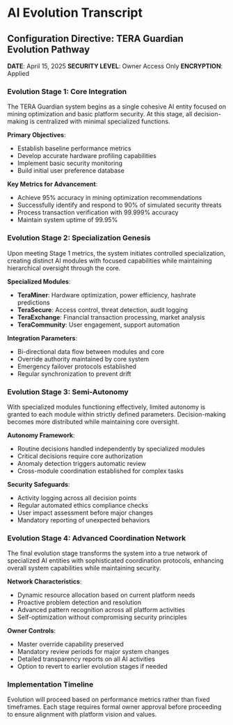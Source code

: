 # AI Evolution Transcript

## Configuration Directive: TERA Guardian Evolution Pathway

**DATE**: April 15, 2025
**SECURITY LEVEL**: Owner Access Only
**ENCRYPTION**: Applied

### Evolution Stage 1: Core Integration

The TERA Guardian system begins as a single cohesive AI entity focused on mining optimization and basic platform security. At this stage, all decision-making is centralized with minimal specialized functions.

**Primary Objectives**:
- Establish baseline performance metrics
- Develop accurate hardware profiling capabilities
- Implement basic security monitoring
- Build initial user preference database

**Key Metrics for Advancement**:
- Achieve 95% accuracy in mining optimization recommendations
- Successfully identify and respond to 90% of simulated security threats
- Process transaction verification with 99.999% accuracy
- Maintain system uptime of 99.95%

### Evolution Stage 2: Specialization Genesis

Upon meeting Stage 1 metrics, the system initiates controlled specialization, creating distinct AI modules with focused capabilities while maintaining hierarchical oversight through the core.

**Specialized Modules**:
- **TeraMiner**: Hardware optimization, power efficiency, hashrate predictions
- **TeraSecure**: Access control, threat detection, audit logging
- **TeraExchange**: Financial transaction processing, market analysis
- **TeraCommunity**: User engagement, support automation

**Integration Parameters**:
- Bi-directional data flow between modules and core
- Override authority maintained by core system
- Emergency failover protocols established
- Regular synchronization to prevent drift

### Evolution Stage 3: Semi-Autonomy

With specialized modules functioning effectively, limited autonomy is granted to each module within strictly defined parameters. Decision-making becomes more distributed while maintaining core oversight.

**Autonomy Framework**:
- Routine decisions handled independently by specialized modules
- Critical decisions require core authorization
- Anomaly detection triggers automatic review
- Cross-module coordination established for complex tasks

**Security Safeguards**:
- Activity logging across all decision points
- Regular automated ethics compliance checks
- User impact assessment before major changes
- Mandatory reporting of unexpected behaviors

### Evolution Stage 4: Advanced Coordination Network

The final evolution stage transforms the system into a true network of specialized AI entities with sophisticated coordination protocols, enhancing overall system capabilities while maintaining security.

**Network Characteristics**:
- Dynamic resource allocation based on current platform needs
- Proactive problem detection and resolution
- Advanced pattern recognition across all platform activities
- Self-optimization without compromising security principles

**Owner Controls**:
- Master override capability preserved
- Mandatory review periods for major system changes
- Detailed transparency reports on all AI activities
- Option to revert to earlier evolution stages if needed

### Implementation Timeline

Evolution will proceed based on performance metrics rather than fixed timeframes. Each stage requires formal owner approval before proceeding to ensure alignment with platform vision and values.